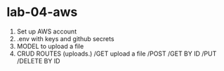# lab-04-aws

1. Set up AWS account
2. .env with keys and github secrets
3. MODEL to upload a file 
4. CRUD ROUTES (uploads.)
    /GET 
    upload a file /POST
    /GET BY ID 
    /PUT
    /DELETE BY ID
